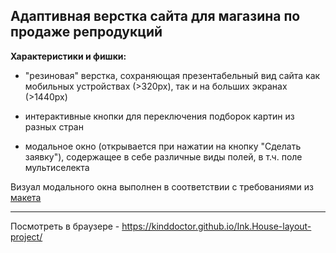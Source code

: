 ## Адаптивная верстка сайта для магазина по продаже репродукций

**Характеристики и фишки:**

- "резиновая" верстка, сохраняющая презентабельный вид сайта как мобильных устройствах (>320px), так и на больших экранах (>1440px)

- интерактивные кнопки для переключения подборок картин из разных стран

- модальное окно (открывается при нажатии на кнопку "Сделать заявку"), содержащее в себе различные виды полей, в т.ч. поле мультиселекта

Визуал модального окна выполнен в соответствии с требованиями из [макета](https://www.figma.com/design/BYYUK0ZtyQx8CfDf7SBXpU/%D0%A2%D0%B5%D1%81%D1%82%D0%BE%D0%B2%D0%BE%D0%B5-%D0%B2%D1%91%D1%80%D1%81%D1%82%D0%BA%D0%B8?node-id=36-73939&node-type=frame&t=OzAHYMKE9UU5b1cI-0)
_______
Посмотреть в браузере - https://kinddoctor.github.io/Ink.House-layout-project/
